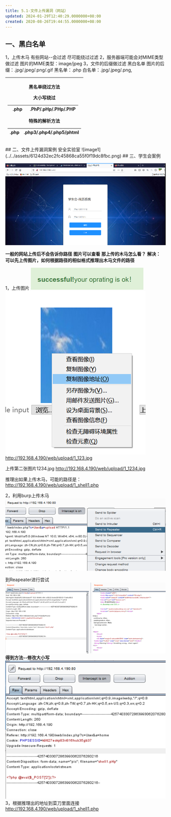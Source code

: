 ```yaml
---
title: 5.1-文件上传漏洞（网站）
updated: 2024-01-29T12:40:29.0000000+08:00
created: 2020-08-26T19:44:55.0000000+08:00
---
```


## 一、黑白名单
1，上传木马
有些网站--会过滤
尽可能绕过过滤
2，服务器端可能会对MIME类型做过滤
图片的MIME类型：image/jpeg
3，文件的后缀做过滤
黑白名单
图片的后缀：.jpg/.jpeg/.png/.gif
黑名单：.php
白名单：.jpg/.jpeg/.png,
<table>
<colgroup>
<col style="width: 100%" />
</colgroup>
<thead>
<tr class="header">
<th><p>黑名单绕过方法</p>
<p>大小写绕过</p>
<table>
<colgroup>
<col style="width: 28%" />
<col style="width: 71%" />
</colgroup>
<thead>
<tr class="header">
<th>.php</th>
<th>.PhP/.pHp/.PHp/.PHP</th>
</tr>
</thead>
<tbody>
</tbody>
</table>
<p>特殊的解析方法</p>
<table>
<colgroup>
<col style="width: 24%" />
<col style="width: 75%" />
</colgroup>
<thead>
<tr class="header">
<th>.php</th>
<th>.php3/.php4/.php5/phtml</th>
</tr>
</thead>
<tbody>
</tbody>
</table></th>
</tr>
</thead>
<tbody>
</tbody>
</table>
## 二、文件上传漏洞案例
安全实验室<http://192.168.4.217/>
![image1](../../assets/6124d32ec2fc45868ca55f0f19dc8fbc.png)
## 三、学生会案例

![image2](../../assets/02df547962ef496d8fcdb46718b5fbe5.png)

**一般的网站上传后不会告诉你路径**
**图片可以查看**
**那上传的木马怎么看？**
**解决：**
**可以先上传图片，如何根据路径的相似格式推理出木马文件的路径**

1，上传图片
![image3](../../assets/3f0827205702435b8ff53eaa34cc6596.png)
![image4](../../assets/dda1b2e2ef7c4be49840ffea22b1de84.png)
<http://192.168.4.190/web/upload/1_123.jpg>

上传第二张图片1234.jpg
<http://192.168.4.190/web/upload/1_1234.jpg>

推理出如果上传木马，可能的路径是：
<http://192.168.4.190/web/upload/1_shell1.php>

2，利用burp上传木马
![image5](../../assets/438a94b2c4d544b2b595767c44ad53b2.png)

到Reapeater进行尝试
![image6](../../assets/98cffafdc30b44d2b2d90b2c546cfc9b.png)
**得到方法--修改大小写**
![image7](../../assets/fee5269f9a744bdaaa1f85cadf62bd4d.png)
3，根据推理出的地址到菜刀里面连接
<http://192.168.4.190/web/upload/1_shell1.php>

